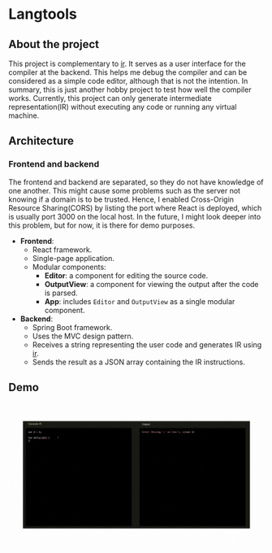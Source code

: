 # Langtools

## About the project

This project is complementary to [ir](https://github.com/dashluu/ir). It serves as a user interface for the
compiler at the backend. This helps me debug the compiler and can be considered as a simple code editor, although that
is
not the intention. In summary, this is just another hobby project to test how well the compiler works. Currently, this
project can only generate intermediate representation(IR) without executing any code or running any virtual machine.

## Architecture

### Frontend and backend

The frontend and backend are separated, so they do not have knowledge of one another. This might cause some problems
such as the server not knowing if a domain is to be trusted. Hence, I enabled Cross-Origin Resource Sharing(CORS) by
listing the port where React is deployed, which is usually port 3000 on the local host. In the future, I might look
deeper into this problem, but for now, it is there for demo purposes.

* **Frontend**:
    * React framework.
    * Single-page application.
    * Modular components:
        * **Editor**: a component for editing the source code.
        * **OutputView**: a component for viewing the output after the code is parsed.
        * **App**: includes `Editor` and `OutputView` as a single modular component.
* **Backend**:
    * Spring Boot framework.
    * Uses the MVC design pattern.
    * Receives a string representing the user code and generates IR using
      [ir](https://github.com/dashluu/ir).
    * Sends the result as a JSON array containing the IR instructions.

## Demo

![](demo_gif.gif)
